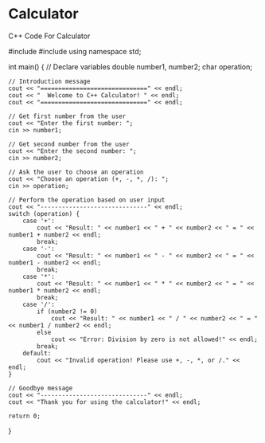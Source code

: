 # Calculator
C++ Code For Calculator

#include <iostream>                                                                                                                                                                                                                                            #include <iostream>
using namespace std;

int main() {
    // Declare variables
    double number1, number2;
    char operation;

    // Introduction message
    cout << "==============================" << endl;
    cout << "  Welcome to C++ Calculator! " << endl;
    cout << "==============================" << endl;

    // Get first number from the user
    cout << "Enter the first number: ";
    cin >> number1;

    // Get second number from the user
    cout << "Enter the second number: ";
    cin >> number2;

    // Ask the user to choose an operation
    cout << "Choose an operation (+, -, *, /): ";
    cin >> operation;

    // Perform the operation based on user input
    cout << "------------------------------" << endl;
    switch (operation) {
        case '+':
            cout << "Result: " << number1 << " + " << number2 << " = " << number1 + number2 << endl;
            break;
        case '-':
            cout << "Result: " << number1 << " - " << number2 << " = " << number1 - number2 << endl;
            break;
        case '*':
            cout << "Result: " << number1 << " * " << number2 << " = " << number1 * number2 << endl;
            break;
        case '/':
            if (number2 != 0)
                cout << "Result: " << number1 << " / " << number2 << " = " << number1 / number2 << endl;
            else
                cout << "Error: Division by zero is not allowed!" << endl;
            break;
        default:
            cout << "Invalid operation! Please use +, -, *, or /." << endl;
    }

    // Goodbye message
    cout << "------------------------------" << endl;
    cout << "Thank you for using the calculator!" << endl;

    return 0;
}
